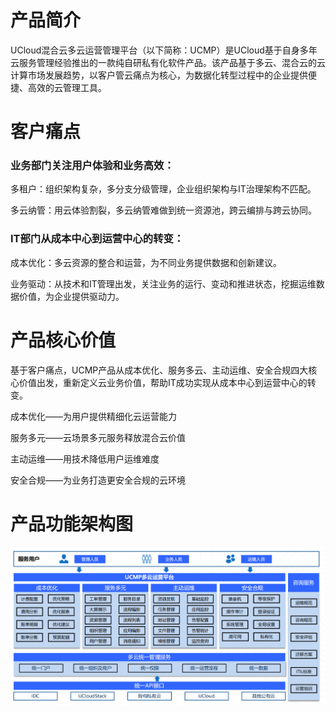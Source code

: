 # 产品简介

UCloud混合云多云运营管理平台（以下简称：UCMP）是UCloud基于自身多年云服务管理经验推出的一款纯自研私有化软件产品。该产品基于多云、混合云的云计算市场发展趋势，以客户管云痛点为核心，为数据化转型过程中的企业提供便捷、高效的云管理工具。


# 客户痛点

### 业务部门关注用户体验和业务高效：
多租户：组织架构复杂，多分支分级管理，企业组织架构与IT治理架构不匹配。

多云纳管：用云体验割裂，多云纳管难做到统一资源池，跨云编排与跨云协同。

### IT部门从成本中心到运营中心的转变：
成本优化：多云资源的整合和运营，为不同业务提供数据和创新建议。

业务驱动：从技术和IT管理出发，关注业务的运行、变动和推进状态，挖掘运维数据价值，为企业提供驱动力。


# 产品核心价值

基于客户痛点，UCMP产品从成本优化、服务多云、主动运维、安全合规四大核心价值出发，重新定义云业务价值，帮助IT成功实现从成本中心到运营中心的转变。

成本优化——为用户提供精细化云运营能力

服务多元——云场景多元服务释放混合云价值

主动运维——用技术降低用户运维难度

安全合规——为业务打造更安全合规的云环境

# 产品功能架构图

![UCMP产品功能架构图](/images/product_introduction.png)
